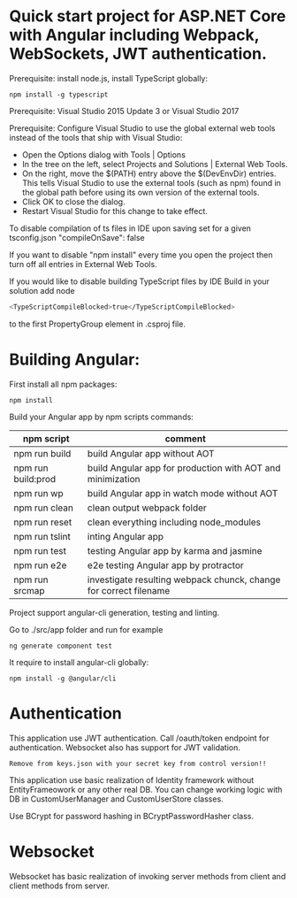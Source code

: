 # Quick start project for ASP.NET Core with Angular including Webpack, WebSockets, JWT authentication.
Prerequisite: install node.js, install TypeScript globally:

    npm install -g typescript

Prerequisite: Visual Studio 2015 Update 3 or Visual Studio 2017

Prerequisite: Configure Visual Studio to use the global external web tools instead of the tools that ship with Visual Studio:
  - Open the Options dialog with Tools | Options
  - In the tree on the left, select Projects and Solutions | External Web Tools.
  - On the right, move the $(PATH) entry above the $(DevEnvDir) entries. This tells Visual Studio to use the external tools (such as npm) found in the global path before using its own version of the external tools.
  - Click OK to close the dialog.
  - Restart Visual Studio for this change to take effect.

To disable compilation of ts files in IDE upon saving set for a given tsconfig.json "compileOnSave": false


If you want to disable "npm install" every time you open the project then turn off all entries in External Web Tools.


If you would like to disable building TypeScript files by IDE Build in your solution add node
```sh
<TypeScriptCompileBlocked>true</TypeScriptCompileBlocked>
```
to the first PropertyGroup element in .csproj file.

# Building Angular:
First install all npm packages:

    npm install

Build your Angular app by npm scripts commands:


| npm script | comment |
| ------ | ------ |
| npm run build  | build Angular app without AOT |
| npm run build:prod | build Angular app for production with AOT and minimization |
| npm run wp  | build Angular app in watch mode without AOT |
| npm run clean | clean output webpack folder |
| npm run reset  | clean everything including node_modules |
| npm run tslint  | inting Angular app |
| npm run test  | testing Angular app by karma and jasmine |
| npm run e2e  | e2e testing Angular app by protractor |
| npm run srcmap  | investigate resulting webpack chunck, change for correct filename |


 Project support angular-cli generation, testing and linting.

 Go to ./src/app folder and run for example

    ng generate component test


 It require to install angular-cli globally:

    npm install -g @angular/cli


# Authentication

This application use JWT authentication.  Call /oauth/token endpoint for authentication.
Websocket also has support for JWT validation.

`Remove from keys.json with your secret key from control version!!`

This application use basic realization of Identity framework without EntityFrameowork or any other real DB. You can change working logic with DB in CustomUserManager and CustomUserStore classes.

Use BCrypt for password hashing in BCryptPasswordHasher class.


# Websocket

Websocket has basic realization of invoking server methods from client and client methods from server.


